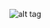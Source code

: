 ![alt tag](https://raw.githubusercontent.com/nubioknupp/AtmConsultoria/master/Screenshots/Tela.png "Screenshot da tela do Aplicativo")
